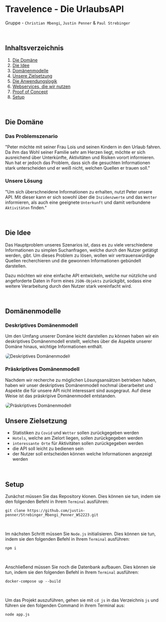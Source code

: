 # Travelence - Die UrlaubsAPI

Gruppe - `Christian Mbengi`, `Justin Penner` & `Paul Strebinger`

<br>

## Inhaltsverzeichnis

1. [Die Domäne](#die-domäne)
2. [Die Idee](#die-idee)
3. [Domänenmodelle](#domänenmodelle)
4. [Unsere Zielsetzung](#unsere-zielsetzung)
5. [Die Anwendungslogik](md/applicationLogic.md)
6. [Webservices, die wir nutzen](md/webservices.md)
7. [Proof of Concept](md/proofOfConcept.md)
8. [Setup](#setup)

<br>

<!-- ## A simple way to get information about a destination
... by getting Covid statistics <br>
... by getting hotels at destination <br>
... by getting places of interest at destination <br>
... by getting statics for destination (e.g. weather) <br>
[... read more](md/idea.md)

<br>

## API's we use
* [CovidAPI](https://rapidapi.com/api-sports/api/covid-193/) - to display Covid statistics for a certain day
* [PlacesAPI](https://rapidapi.com/opentripmap/api/places1) - to display places of interest
* [WeatherAPI](https://open-meteo.com/en/docs) - to display a weather forecast
* [GeoCodeAPI](https://nominatim.org/release-docs/latest/) - to translate coordinates and city names

<br>

## Data we add
- We get the country by the city with the help of a JSON object
- We display a list of hotels at the searched destination

<br> -->

## Die Domäne

### Das Problemszenario

"Peter möchte mit seiner Frau Lois und seinen Kindern in den Urlaub fahren. Da ihm das Wohl seiner Familie sehr am Herzen liegt, möchte er sich ausreichend über Unterkünfte, Aktivitäten und Risiken vorort informieren. Nun hat er jedoch das Problem, dass sich die gesuchten Informationen stark unterscheiden und er weiß nicht, welchen Quellen er trauen soll."

### Unsere Lösung

"Um sich überschneidene Informationen zu erhalten, nutzt Peter unsere API. Mit dieser kann er sich sowohl über die `Inzidenzwerte` und das `Wetter` informieren, als auch eine geeignete `Unterkunft` und damit verbundene `Aktivitäten` finden."

<br>

## Die Idee

Das Hauptproblem unseres Szenarios ist, dass es zu viele verschiedene Informationen zu simplen Suchanfragen, welche durch den Nutzer getätigt werden, gibt. Um dieses Problem zu lösen, wollen wir vertrauenswürdige Quellen recherchieren und die gewonnen Informationen gebündelt darstellen.

Dazu möchten wir eine einfache API entwickeln, welche nur nützliche und angeforderte Daten in Form eines `JSON-Objekts` zurückgibt, sodass eine weitere Verarbeitung durch den Nutzer stark vereinfacht wird.

<br>

## Domänenmodelle

### Deskriptives Domänenmodell

Um den Umfang unserer Domäne leicht darstellen zu können haben wir ein deskriptives Domänenmodell erstellt, welches über die Aspekte unserer Domäne hinaus, wichtige Informationen enthält.

<img src="./img/Descriptive-Domain-Model.svg" alt="Deskriptives Domänenmodell" style="border-radius: 25px;">

### Präskriptives Domänenmodell

Nachdem wir recherche zu möglichen Lösungsansätzen betrieben haben, haben wir unser deskriptives Domänenmodell nochmal überarbeitet und Aspekte die für unsere API nicht interessant sind ausgegraut. Auf diese Weise ist das präskripive Domänenmodell entstanden.

<img src="./img/Prescriptive-Domain-Model.svg" alt="Präskriptives Domänenmodell" style="border-radius: 25px;">

<br>

## Unsere Zielsetzung

- Statistiken zu `Covid` und `Wetter` sollen zurückgegeben werden
- `Hotels`, welche am Zielort liegen, sollen zurückgegeben werden
- `interessante Orte` für Aktivitäten sollen zurückgegeben werden
- die API soll leicht zu bedienen sein
- der Nutzer soll entscheiden können welche Informationen angezeigt werden

<br>

## Setup

Zunächst müssen Sie das Repository klonen. Dies können sie tun, indem sie den folgenden Befehl in Ihrem `Terminal` ausführen:

```console
git clone https://github.com/justin-penner/Strebinger_Mbengi_Penner_WS2223.git
```

<br>

Im nächsten Schritt müssen Sie `Node.js` initialisieren. Dies können sie tun, indem sie den folgenden Befehl in Ihrem `Terminal` ausführen:

```console
npm i
```

<br>

Anschließend müssen Sie noch die Datenbank aufbauen. Dies können sie tun, indem sie den folgenden Befehl in Ihrem `Terminal` ausführen:

```console
docker-compose up --build
```

<br>

Um das Projekt auszuführen, gehen sie mit `cd js` in das Verzeichnis `js` und führen sie den folgenden Command in ihrem Terminal aus:

```console
node app.js
```